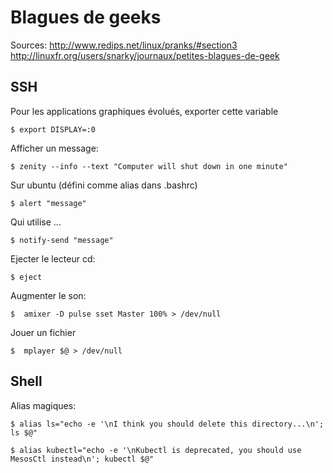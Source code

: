 # Blagues de geeks

Sources:    http://www.redips.net/linux/pranks/#section3
            http://linuxfr.org/users/snarky/journaux/petites-blagues-de-geek

## SSH

Pour les applications graphiques évolués, exporter cette variable

    $ export DISPLAY=:0
 
Afficher un message:
    
    $ zenity --info --text "Computer will shut down in one minute"

Sur ubuntu (défini comme alias dans .bashrc)

    $ alert "message"

Qui utilise ...

    $ notify-send "message"

Ejecter le lecteur cd:

    $ eject
    
Augmenter le son:

    $  amixer -D pulse sset Master 100% > /dev/null
    
Jouer un fichier
    
    $  mplayer $@ > /dev/null

## Shell

Alias magiques: 

	$ alias ls="echo -e '\nI think you should delete this directory...\n'; ls $@"  
 
	$ alias kubectl="echo -e '\nKubectl is deprecated, you should use MesosCtl instead\n'; kubectl $@" 
 


